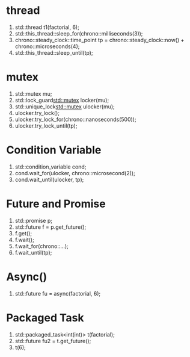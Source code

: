 # thread  
1. std::thread t1(factorial, 6);  
2. std::this_thread::sleep_for(chrono::milliseconds(3));  
3. chrono::steady_clock::time_point tp = chrono::steady_clock::now() + chrono::microseconds(4);
4. std::this_thread::sleep_until(tp);  
  
# mutex  
1. std::mutex mu;  
2. std::lock_guard<std::mutex> locker(mu);  
3. std::unique_lock<std::mutex> ulocker(mu);
4. ulocker.try_lock();  
5. ulocker.try_lock_for(chrono::nanoseconds(500));  
6. ulocker.try_lock_until(tp);    
  
# Condition Variable  
1. std::condition_variable cond;
2. cond.wait_for(ulocker, chrono::microsecond(2));  
3. cond.wait_until(ulocker, tp);    
  
# Future and Promise  
1. std::promise<int> p;  
2. std::future<int> f = p.get_future();  
3. f.get();  
4. f.wait();  
5. f.wait_for(chrono::...);
6. f.wait_until(tp);  

# Async()  
1. std::future<int> fu = async(factorial, 6);  

# Packaged Task  
1. std::packaged_task<int(int)> t(factorial);  
2. std::future<int> fu2 = t.get_future();  
3. t(6);